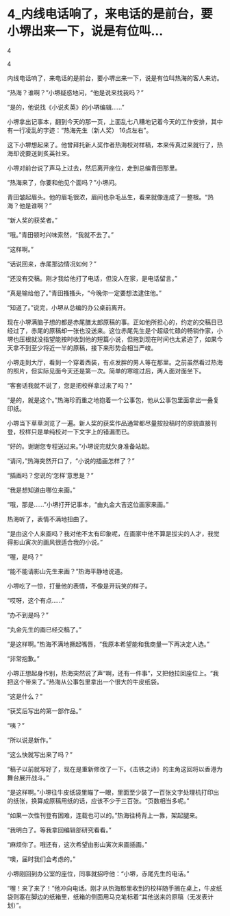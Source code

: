 # 4_内线电话响了，来电话的是前台，要小堺出来一下，说是有位叫...

4

4

内线电话响了，来电话的是前台，要小堺出来一下，说是有位叫热海的客人来访。

“热海？谁啊？”小堺疑惑地问，“他是说来找我吗？”

“是的，他说找《小说炙英》的小堺编辑……”

小堺拿出记事本，翻到今天的那一页，上面乱七八糟地记着今天的工作安排，其中有一行凌乱的字迹：“热海先生（新人奖） 16点左右”。

这下小堺想起来了。他曾拜托新人奖作者热海校对样稿，本来传真过来就行了，热海却说要送到炙英社来。

小堺对前台说了声马上过去，然后离开座位，走到总编青田那里。

“热海来了，你要和他见个面吗？”小堺问。

青田皱起眉头。他的眉毛很浓，眉间也杂毛丛生，看来就像连成了一整根。“热海？他是谁啊？”

“新人奖的获奖者。”

“哦。”青田顿时兴味索然，“我就不去了。”

“这样啊。”

“话说回来，赤尾那边情况如何？”

“还没有交稿。刚才我给他打了电话，但没人在家，是电话留言。”

“真是输给他了。”青田搔搔头，“今晚你一定要想法逮住他。”

“知道了。”说完，小堺从总编的办公桌前离开。

现在小堺满脑子想的都是赤尾膳太郎原稿的事。正如他所担心的，约定的交稿日已经过了，赤尾的原稿却一张也没送来。这位赤尾先生是个超级忙碌的畅销作家，小堺也压根就没指望能按时收到他的短篇小说，但拖到现在时间也太紧迫了，如果今天拿不到至少将近一半的原稿，接下来形势会相当严峻。

小堺走到大厅，看到一个穿着西装，有点发胖的男人等在那里。之前虽然看过热海的照片，但实际见面今天还是第一次。简单的寒暄过后，两人面对面坐下。

“客套话我就不说了，您是把校样拿过来了吗？”

“是的，就是这个。”热海珍而重之地抱着一个公事包，他从公事包里面拿出一叠复印纸。

小堺当下草草浏览了一遍。新人奖的获奖作品通常都尽量按投稿时的原貌直接刊登，校样只是单纯校对一下文字上的错漏而已。

“好的。谢谢您专程送过来。”小堺说完就欠身准备站起。

“请问，”热海突然开口了，“小说的插画怎样了？”

“插画吗？您说的‘怎样’意思是？”

“我是想知道由哪位来画。”

“哦，那是……”小堺打开记事本，“由丸金大吉这位画家来画。”

热海听了，表情不满地扭曲了。

“是由这个人来画吗？我对他不太有印象呢，在画家中他不算是拔尖的人才，我觉得影山寅次的画风很适合我的小说。”

“喔，是吗？”

“能不能请影山先生来画？”热海平静地说道。

小堺吃了一惊，打量他的表情，不像是开玩笑的样子。

“哎呀，这个有点……”

“办不到是吗？”

“丸金先生的画已经交稿了。”

“是这样啊。”热海不满地撅起嘴唇，“我原本希望能和我商量一下再决定人选。”

“非常抱歉。”

小堺正想起身作别，热海突然说了声“啊，还有一件事”，又把他拉回座位上。“我把这个带来了。”热海从公事包里拿出一个很大的牛皮纸袋。

“这是什么？”

“获奖后写出的第一部作品。”

“咦？”

“所以说是新作。”

“这么快就写出来了吗？”

“稿子以前就写好了，现在是重新修改了一下。《击铁之诗》的主角这回将以香港为舞台展开战斗。”

“是这样啊。”小堺往牛皮纸袋里瞄了一眼，里面至少装了一百张文字处理机打印出的纸张，换算成原稿用纸的话，应该不少于三百张。“页数相当多呢。”

“如果一次性刊登有困难，连载也可以的。”热海往椅背上一靠，架起腿来。

“我明白了。等我拿回编辑部研究看看。”

“麻烦你了。哦还有，这次希望由影山寅次来画插画。”

“噢，届时我们会考虑的。”

小堺刚回到办公室的座位，同事就招呼他：“小堺，赤尾先生的电话。”

“喔！来了来了！”他冲向电话。刚才从热海那里收到的校样随手搁在桌上，牛皮纸袋则塞在脚边的纸箱里，纸箱的侧面用马克笔标着“其他送来的原稿（无发表计划）”。